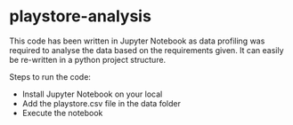 # playstore-analysis

This code has been written in Jupyter Notebook as data profiling was required to analyse the data based on the requirements given. It can easily be re-written in a python project structure.

Steps to run the code:
- Install Jupyter Notebook on your local
- Add the playstore.csv file in the data folder
- Execute the notebook
